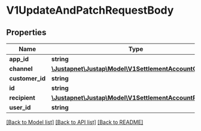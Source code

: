 # V1UpdateAndPatchRequestBody

## Properties
Name | Type | Description | Notes
------------ | ------------- | ------------- | -------------
**app_id** | **string** |  | [optional] 
**channel** | [**\Justapnet\Justap\Model\V1SettlementAccountChannel**](V1SettlementAccountChannel.md) |  | [optional] 
**customer_id** | **string** |  | [optional] 
**id** | **string** |  | [optional] 
**recipient** | [**\Justapnet\Justap\Model\V1SettlementAccountRecipient**](V1SettlementAccountRecipient.md) |  | [optional] 
**user_id** | **string** |  | [optional] 

[[Back to Model list]](../README.md#documentation-for-models) [[Back to API list]](../README.md#documentation-for-api-endpoints) [[Back to README]](../README.md)


